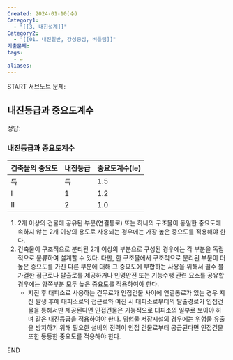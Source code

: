 ```yaml
---
Created: 2024-01-10(수)
Category1:
  - "[[3. 내진설계]]"
Category2:
  - "[[01. 내진일반, 강성중심, 비틀림]]"
기출문제:
tags:
  - ✏️
aliases:
---
```


START
서브노트
문제:  
## 내진등급과 중요도계수 

정답: 


### 내진등급과 중요도계수

| 건축물의 중요도 | 내진등급 | 중요도계수(Ie)    |
| --------------- | -------- | ----------------- |
| 특              | 특       | 1.5               |
| Ⅰ               | 1        | 1.2              |
| Ⅱ            | 2        | 1.0               |

1. 2개 이상의 건물에 공유된 부분(연결통로) 또는 하나의 구조물이 동일한 중요도에 속하지 않는 2개 이상의 용도로 사용되는 경우에는 가장 높은 중요도를 적용해야 한다.
2. 건축물이 구조적으로 분리된 2개 이상의 부분으로 구성된 경우에는 각 부분을 독립적으로 분류하여 설계할 수 있다. 다만, 한 구조물에서 구조적으로 분리된 부분이 더 높은 중요도를 가진 다른 부분에 대해 그 중요도에 부합하는 사용을 위해서 필수 불가결한 접근로나 탈출로를 제공하거나 인명안전 또는 기능수행 관련 요소를 공유할 경우에는 양쪽부분 모두 높은 중요도를 적용하여야 한다.
    - 지진 후 대피소로 사용하는 건무로가 인접건물 사이에 연결통로가 있는 경우 지진 발생 후에 대피소로의 접근로와 여진 시 대피소로부터의 탈출경로가 인접건물을 통해서만 제공된다면 인접건물은 기능적으로 대피소의 일부로 보아야 하며 같은 내진등급을 적용하여야 한다. 위험물 저장시설의 경우에는 위험물 유출을 방지하기 위해 필요한 설비의 전력이 인접 건물로부터 공급된다면 인접건물 또한 동등한 중요도를 적용해야 한다.
<!--ID: 1687179843802-->
END